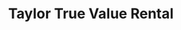 ---
title: "Taylor True Value Rental"
url: /circleville/taylor-true-value-rental/
shop: Werkzeuge
---